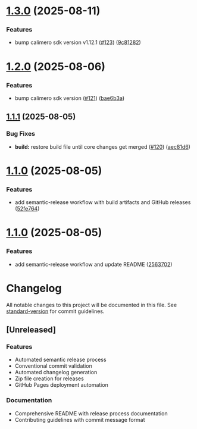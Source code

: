 # [1.3.0](https://github.com/calimero-network/admin-dashboard/compare/v1.2.0...v1.3.0) (2025-08-11)


### Features

* bump calimero sdk version v1.12.1 ([#123](https://github.com/calimero-network/admin-dashboard/issues/123)) ([9c81282](https://github.com/calimero-network/admin-dashboard/commit/9c81282daf241f6b120ad0a4d6728a29ee072087))

# [1.2.0](https://github.com/calimero-network/admin-dashboard/compare/v1.1.1...v1.2.0) (2025-08-06)


### Features

* bump calimero sdk version ([#121](https://github.com/calimero-network/admin-dashboard/issues/121)) ([bae6b3a](https://github.com/calimero-network/admin-dashboard/commit/bae6b3a783adc0f10348a4c429feea807fece23d))

## [1.1.1](https://github.com/calimero-network/admin-dashboard/compare/v1.1.0...v1.1.1) (2025-08-05)


### Bug Fixes

* **build:** restore build file until core changes get merged ([#120](https://github.com/calimero-network/admin-dashboard/issues/120)) ([aec81d6](https://github.com/calimero-network/admin-dashboard/commit/aec81d6eb2229050493385e773aad62336d44e9b))

# [1.1.0](https://github.com/calimero-network/admin-dashboard/compare/v1.0.1...v1.1.0) (2025-08-05)


### Features

* add semantic-release workflow with build artifacts and GitHub releases ([52fe764](https://github.com/calimero-network/admin-dashboard/commit/52fe764136b16a952c6985b77f99823111099498))

# [1.1.0](https://github.com/calimero-network/admin-dashboard/compare/v1.0.1...v1.1.0) (2025-08-05)


### Features

* add semantic-release workflow and update README ([2563702](https://github.com/calimero-network/admin-dashboard/commit/256370245cc531c4d8a9b5a2669e549d3f22dc76))

# Changelog

All notable changes to this project will be documented in this file. See [standard-version](https://github.com/conventional-changelog/standard-version) for commit guidelines.

## [Unreleased]

### Features

- Automated semantic release process
- Conventional commit validation
- Automated changelog generation
- Zip file creation for releases
- GitHub Pages deployment automation

### Documentation

- Comprehensive README with release process documentation
- Contributing guidelines with commit message format
